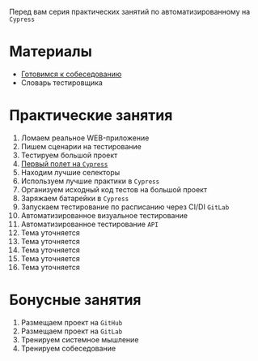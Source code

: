 Перед вам серия практических занятий по автоматизированному на `Cypress`

# Материалы

* [Готовимся к собеседованию](interview.md)
* Словарь тестировщика

# Практические занятия

1. Ломаем реальное WEB-приложение
2. Пишем сценарии на тестирование
3. Тестируем большой проект
4. [Первый полет на `Cypress`](cypress_testflight.md)
5. Находим лучшие селекторы
6. Используем лучшие практики в `Cypress`
7. Организуем исходный код тестов на большой проект
8. Заряжаем батарейки в `Cypress`
9. Запускаем тестирование по расписанию через CI/DI `GitLab`
10. Автоматизированное визуальное тестирование
11. Автоматизированное тестирование `API`
12. Тема уточняется
13. Тема уточняется
14. Тема уточняется
15. Тема уточняется
16. Тема уточняется

# Бонусные занятия
1. Размещаем проект на `GitHub`
2. Размещаем проект на `GitLab`
3. Тренируем системное мышление
4. Тренируем собеседование